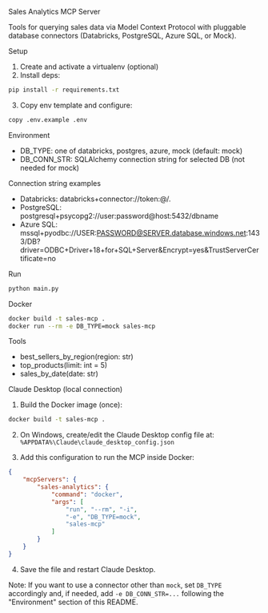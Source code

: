 Sales Analytics MCP Server

Tools for querying sales data via Model Context Protocol with pluggable database connectors (Databricks, PostgreSQL, Azure SQL, or Mock).

Setup

1. Create and activate a virtualenv (optional)
2. Install deps:
```bash
pip install -r requirements.txt
```
3. Copy env template and configure:
```bash
copy .env.example .env
```

Environment

- DB_TYPE: one of databricks, postgres, azure, mock (default: mock)
- DB_CONN_STR: SQLAlchemy connection string for selected DB (not needed for mock)

Connection string examples

- Databricks: databricks+connector://token:<TOKEN>@<workspace-host>/<catalog>.<schema>
- PostgreSQL: postgresql+psycopg2://user:password@host:5432/dbname
- Azure SQL: mssql+pyodbc://USER:PASSWORD@SERVER.database.windows.net:1433/DB?driver=ODBC+Driver+18+for+SQL+Server&Encrypt=yes&TrustServerCertificate=no

Run

```bash
python main.py
```

Docker

```bash
docker build -t sales-mcp .
docker run --rm -e DB_TYPE=mock sales-mcp
```

Tools

- best_sellers_by_region(region: str)
- top_products(limit: int = 5)
- sales_by_date(date: str)


Claude Desktop (local connection)

1. Build the Docker image (once):
```bash
docker build -t sales-mcp .
```

2. On Windows, create/edit the Claude Desktop config file at:
`%APPDATA%\Claude\claude_desktop_config.json`

3. Add this configuration to run the MCP inside Docker:
```json
{
    "mcpServers": {
        "sales-analytics": {
            "command": "docker",
            "args": [
                "run", "--rm", "-i",
                "-e", "DB_TYPE=mock",
                "sales-mcp"
            ]
        }
    }
}
```

4. Save the file and restart Claude Desktop.

Note: If you want to use a connector other than `mock`, set `DB_TYPE` accordingly and, if needed, add `-e DB_CONN_STR=...` following the "Environment" section of this README.

